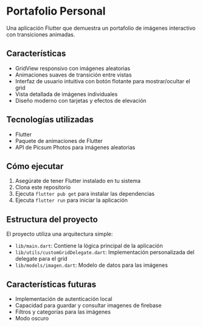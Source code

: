 # Portafolio Personal

Una aplicación Flutter que demuestra un portafolio de imágenes interactivo con transiciones animadas.

## Características

- GridView responsivo con imágenes aleatorias
- Animaciones suaves de transición entre vistas
- Interfaz de usuario intuitiva con botón flotante para mostrar/ocultar el grid
- Vista detallada de imágenes individuales
- Diseño moderno con tarjetas y efectos de elevación

## Tecnologías utilizadas

- Flutter
- Paquete de animaciones de Flutter
- API de Picsum Photos para imágenes aleatorias

## Cómo ejecutar

1. Asegúrate de tener Flutter instalado en tu sistema
2. Clona este repositorio
3. Ejecuta `flutter pub get` para instalar las dependencias
4. Ejecuta `flutter run` para iniciar la aplicación

## Estructura del proyecto

El proyecto utiliza una arquitectura simple:

- `lib/main.dart`: Contiene la lógica principal de la aplicación
- `lib/utils/customGridDelegate.dart`: Implementación personalizada del delegate para el grid
- `lib/models/imagen.dart`: Modelo de datos para las imágenes

## Características futuras

- Implementación de autenticación local
- Capacidad para guardar y consultar imagenes de firebase
- Filtros y categorías para las imágenes
- Modo oscuro
